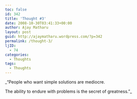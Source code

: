 ```yaml
---
toc: false
id: 342
title: 'Thought #3'
date: 2008-10-30T03:41:33+00:00
author: Ajay Matharu
layout: post
guid: http://ajaymatharu.wordpress.com/?p=342
permalink: /thought-3/
ljID:
  - 74
categories:
  - Thoughts
tags:
  - Thoughts
---
```

_&#8220;People who want simple solutions are mediocre.
  
The ability to endure with problems is the secret of greatness.&#8221;_
